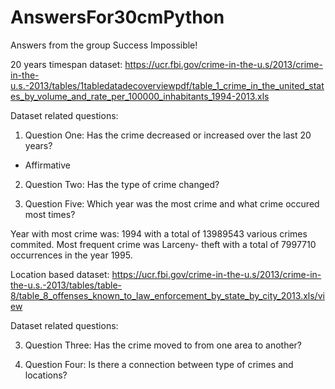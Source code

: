# AnswersFor30cmPython
Answers from the group Success Impossible!

20 years timespan dataset: https://ucr.fbi.gov/crime-in-the-u.s/2013/crime-in-the-u.s.-2013/tables/1tabledatadecoverviewpdf/table_1_crime_in_the_united_states_by_volume_and_rate_per_100000_inhabitants_1994-2013.xls

Dataset related questions:

1. Question One: Has the crime decreased or increased over the last 20 years?
- Affirmative

2. Question Two: Has the type of crime changed?

5. Question Five: Which year was the most crime and what crime occured most times?

Year with most crime was: 1994 with a total of 13989543 various crimes commited.
Most frequent crime was Larceny-
theft with a total of 7997710 occurrences in the year 1995.

Location based dataset: https://ucr.fbi.gov/crime-in-the-u.s/2013/crime-in-the-u.s.-2013/tables/table-8/table_8_offenses_known_to_law_enforcement_by_state_by_city_2013.xls/view

Dataset related questions:

3. Question Three: Has the crime moved to from one area to another?

4. Question Four: Is there a connection between type of crimes and locations?
